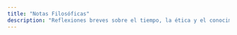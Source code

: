 ```yaml
---
title: "Notas Filosóficas"
description: "Reflexiones breves sobre el tiempo, la ética y el conocimiento."
---
```

